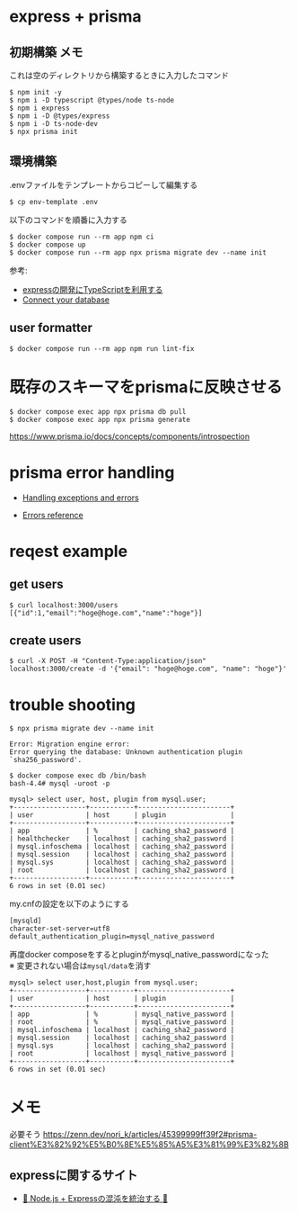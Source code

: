 # express + prisma

## 初期構築 メモ
これは空のディレクトリから構築するときに入力したコマンド
```
$ npm init -y
$ npm i -D typescript @types/node ts-node
$ npm i express
$ npm i -D @types/express
$ npm i -D ts-node-dev 
$ npx prisma init
```

## 環境構築

.envファイルをテンプレートからコピーして編集する
```
$ cp env-template .env
```

以下のコマンドを順番に入力する
```
$ docker compose run --rm app npm ci
$ docker compose up 
$ docker compose run --rm app npx prisma migrate dev --name init
```

参考:
- [expressの開発にTypeScriptを利用する](https://qiita.com/zaburo/items/69726cc42ef774990279)
- [Connect your database](https://www.prisma.io/docs/getting-started/setup-prisma/start-from-scratch/relational-databases/connect-your-database-typescript-mysql)

## user formatter

```
$ docker compose run --rm app npm run lint-fix
```

# 既存のスキーマをprismaに反映させる
```
$ docker compose exec app npx prisma db pull
$ docker compose exec app npx prisma generate
```
https://www.prisma.io/docs/concepts/components/introspection

# prisma error handling
- [Handling exceptions and errors](https://www.prisma.io/docs/concepts/components/prisma-client/handling-exceptions-and-errors)

- [Errors reference](https://www.prisma.io/docs/reference/api-reference/error-reference)


# reqest example

## get users
```
$ curl localhost:3000/users
[{"id":1,"email":"hoge@hoge.com","name":"hoge"}]
```

## create users
```
$ curl -X POST -H "Content-Type:application/json" localhost:3000/create -d '{"email": "hoge@hoge.com", "name": "hoge"}'
```

# trouble shooting

```
$ npx prisma migrate dev --name init

Error: Migration engine error:
Error querying the database: Unknown authentication plugin `sha256_password'.

$ docker compose exec db /bin/bash  
bash-4.4# mysql -uroot -p

mysql> select user, host, plugin from mysql.user;
+------------------+-----------+-----------------------+
| user             | host      | plugin                |
+------------------+-----------+-----------------------+
| app              | %         | caching_sha2_password |
| healthchecker    | localhost | caching_sha2_password |
| mysql.infoschema | localhost | caching_sha2_password |
| mysql.session    | localhost | caching_sha2_password |
| mysql.sys        | localhost | caching_sha2_password |
| root             | localhost | caching_sha2_password |
+------------------+-----------+-----------------------+
6 rows in set (0.01 sec)
```

my.cnfの設定を以下のようにする
```
[mysqld]
character-set-server=utf8
default_authentication_plugin=mysql_native_password
```

再度docker composeをするとpluginがmysql_native_passwordになった  
※ 変更されない場合は`mysql/data`を消す
```
mysql> select user,host,plugin from mysql.user;
+------------------+-----------+-----------------------+
| user             | host      | plugin                |
+------------------+-----------+-----------------------+
| app              | %         | mysql_native_password |
| root             | %         | mysql_native_password |
| mysql.infoschema | localhost | caching_sha2_password |
| mysql.session    | localhost | caching_sha2_password |
| mysql.sys        | localhost | caching_sha2_password |
| root             | localhost | mysql_native_password |
+------------------+-----------+-----------------------+
6 rows in set (0.01 sec)
```

# メモ
必要そう
https://zenn.dev/nori_k/articles/45399999ff39f2#prisma-client%E3%82%92%E5%B0%8E%E5%85%A5%E3%81%99%E3%82%8B


## expressに関するサイト

- [🤺 Node.js + Expressの混沌を統治する 🤺](https://inside.estie.co.jp/entry/2020/09/17/090000)